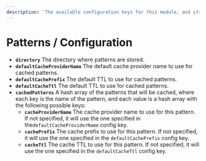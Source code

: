 ```yaml
---
description: 'The available configuration keys for this module, and its default values.'
---
```


# Patterns / Configuration

* **`directory`** The directory where patterns are stored.
* **`defaultCacheProviderName`** The default cache provider name to use for cached patterns.
* **`defaultCachePrefix`** The default TTL to use for cached patterns.
* **`defaultCacheTtl`** The default TTL to use for cached patterns.
* **`cachedPatterns`** A hash array of the patterns that will be cached, where each key is the name of the pattern, and each value is a hash array with the following possible keys:
  * **`cacheProviderName`** The cache provider name to use for this pattern. If not specified, it will use the one specified in the`defaultCacheProviderName` config key.
  * **`cachePrefix`** The cache prefix to use for this pattern. If not specified, it will use the one specified in the `defaultCachePrefix` config key.
  * **`cacheTtl`** The cache TTL to use for this pattern. If not specified, it will use the one specified in the `defaultCacheTtl` config key.



